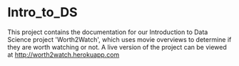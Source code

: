 # Intro_to_DS

This project contains the documentation for our Introduction to Data Science project 'Worth2Watch', which uses movie overviews to determine if they are worth watching or not. A live version of the project can be viewed at http://worth2watch.herokuapp.com  
